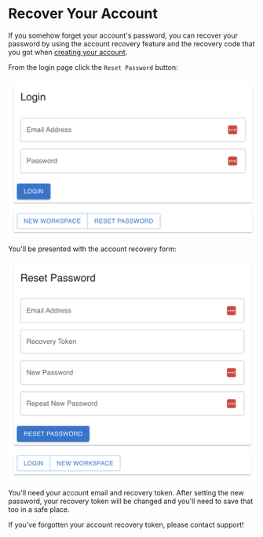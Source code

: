 # Recover Your Account

If you somehow forget your account's password, you can recover your password by using the
account recovery feature and the recovery code that you got when [creating your account](../how-tos/install.md).

From the login page click the `Reset Password` button:

![Login Page](../assets/recover-account-login.png)

You'll be presented with the account recovery form:

![Account Recovery](../assets/recover-account-form.png)

You'll need your account email and recovery token. After setting the new password, your recovery
token will be changed and you'll need to save that too in a safe place.

If you've forgotten your account recovery token, please contact support!
